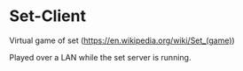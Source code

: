 # Set-Client
Virtual game of set (https://en.wikipedia.org/wiki/Set_(game))

Played over a LAN while the set server is running.
